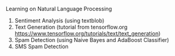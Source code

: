 Learning on Natural Language Processing
1. Sentiment Analysis (using textblob)
2. Text Generation (tutorial from tensorflow.org https://www.tensorflow.org/tutorials/text/text_generation)
3. Spam Detection (using Naive Bayes and AdaBoost Classifier)
4. SMS Spam Detection
